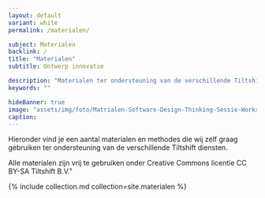 ```yaml
---
layout: default
variant: white
permalink: /materialen/

subject: Materialen
backlink: /
title: "Materialen"
subtitle: Ontwerp innovatie

description: "Materialen ter ondersteuning van de verschillende Tiltshift diensten zijn vrij te gebruiken onder Creative Commons licentie CC BY-SA Tiltshift B.V."
keywords: ""

hideBanner: true
image: "assets/img/foto/Matrialen-Software-Design-Thinking-Sessie-Workshop.jpg"
caption: 
---
```

Hieronder vind je een aantal materialen en methodes die wij zelf graag gebruiken ter ondersteuning van de verschillende Tiltshift diensten.

Alle materialen zijn vrij te gebruiken onder Creative Commons licentie CC BY-SA Tiltshift B.V."

{% include collection.md collection=site.materialen %}
